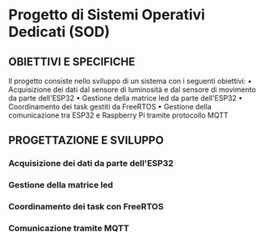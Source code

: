 # Progetto di Sistemi Operativi Dedicati (SOD)

## OBIETTIVI E SPECIFICHE
Il progetto consiste nello sviluppo di un sistema con i seguenti obiettivi:
• Acquisizione dei dati dal sensore di luminosità e dal sensore di movimento da parte dell'ESP32
• Gestione della matrice led da parte dell'ESP32
• Coordinamento dei task gestiti da FreeRTOS
• Gestione della comunicazione tra ESP32 e Raspberry Pi tramite protocollo MQTT

## PROGETTAZIONE E SVILUPPO
### Acquisizione dei dati da parte dell'ESP32
### Gestione della matrice led
### Coordinamento dei task con FreeRTOS
### Comunicazione tramite MQTT





